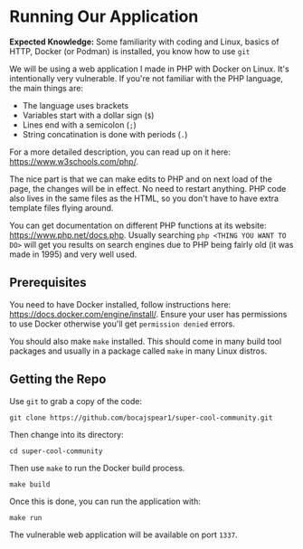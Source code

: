 # Running Our Application

**Expected Knowledge:** Some familiarity with coding and Linux, basics of HTTP, Docker (or Podman) is installed, you know how to use `git`

We will be using a web application I made in PHP with Docker on Linux. It's intentionally very vulnerable. If you're not familiar with the PHP language, the main things are:

- The language uses brackets
- Variables start with a dollar sign (`$`)
- Lines end with a semicolon (`;`)
- String concatination is done with periods (`.`)

For a more detailed description, you can read up on it here: https://www.w3schools.com/php/. 

The nice part is that we can make edits to PHP and on next load of the page, the changes will be in effect. No need to restart anything. PHP code also lives in the same files as the HTML, so you don't have to have extra template files flying around.

You can get documentation on different PHP functions at its website: https://www.php.net/docs.php. Usually searching `php <THING YOU WANT TO DO>` will get you results on search engines due to PHP being fairly old (it was made in 1995) and very well used.

## Prerequisites

You need to have Docker installed, follow instructions here: https://docs.docker.com/engine/install/. Ensure your user has permissions to use Docker otherwise you'll get `permission denied` errors.

You should also make `make` installed. This should come in many build tool packages and usually in a package called `make` in many Linux distros.

## Getting the Repo

Use `git` to grab a copy of the code:

```
git clone https://github.com/bocajspear1/super-cool-community.git
```

Then change into its directory:

```
cd super-cool-community
```

Then use `make` to run the Docker build process.

```
make build
```

Once this is done, you can run the application with:

```
make run
```

The vulnerable web application will be available on port `1337`.